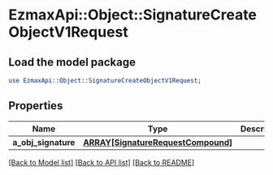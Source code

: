 # EzmaxApi::Object::SignatureCreateObjectV1Request

## Load the model package
```perl
use EzmaxApi::Object::SignatureCreateObjectV1Request;
```

## Properties
Name | Type | Description | Notes
------------ | ------------- | ------------- | -------------
**a_obj_signature** | [**ARRAY[SignatureRequestCompound]**](SignatureRequestCompound.md) |  | 

[[Back to Model list]](../README.md#documentation-for-models) [[Back to API list]](../README.md#documentation-for-api-endpoints) [[Back to README]](../README.md)


